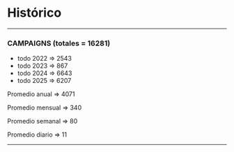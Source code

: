 # Histórico



***

### CAMPAIGNS (totales = 16281)

* todo 2022 => 2543
* todo 2023 => 867
* todo 2024 => 6643
* todo 2025 => 6207

Promedio anual ⇒ 4071

Promedio mensual ⇒ 340

Promedio semanal ⇒ 80

Promedio diario ⇒ 11



***

